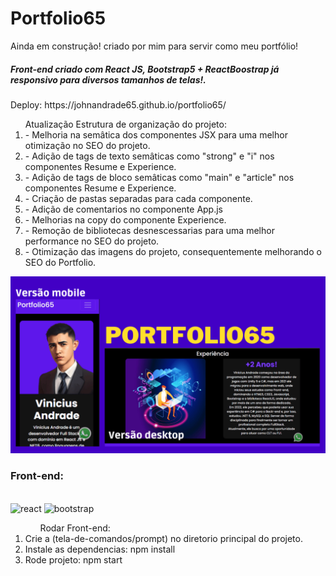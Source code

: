 ﻿# Portfolio65
<p>Ainda em construção! criado por mim para servir como meu portfólio!</p>
<h5>Front-end criado com React JS, Bootstrap5 + ReactBoostrap já responsivo para diversos tamanhos de telas!.</h5>
<p>Deploy: https://johnandrade65.github.io/portfolio65/</p>

<ol>Atualização Estrutura de organização do projeto:
  <li>- Melhoria na semâtica dos componentes JSX para uma melhor otimização no SEO do projeto.</li>
  <li>- Adição de tags de texto semâticas como "strong" e "i" nos componentes Resume e Experience.</li>
  <li>- Adição de tags de bloco semâticas como "main" e "article" nos componentes Resume e Experience.</li>
  <li>- Criação de pastas separadas para cada componente.</li>
  <li>- Adição de comentarios no componente App.js</li>
  <li>- Melhorias na copy do componente Experience.</li>
  <li>- Remoção de bibliotecas desnescessarias para uma melhor performance no SEO do projeto.</li>
  <li>- Otimização das imagens do projeto, consequentemente melhorando o SEO do Portfolio.</li>
</ol>
<img src="./src/images/readme.png" alt="Screen Capture">
<div>
  <h3>Front-end:</h3>
  <div style="display: inline_block"><br/>
    <img alt="react" src="https://img.shields.io/badge/React-20232A?style=for-the-badge&logo=react&logoColor=61DAFB"/>
    <img alt="bootstrap" src="https://img.shields.io/badge/Bootstrap-563D7C?style=for-the-badge&logo=bootstrap&logoColor=white"/>
  </div>
</div>
<ol>
<ol>Rodar Front-end:</ol>
  <li>Crie a (tela-de-comandos/prompt) no diretorio principal do projeto.</li>
  <li>Instale as dependencias: npm install</li>
  <li>Rode projeto: npm start</li>
</ol>


